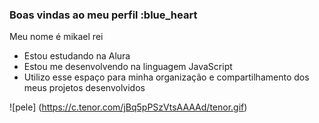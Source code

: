 ### Boas vindas ao meu perfil :blue_heart

Meu nome é mikael rei
- Estou estudando na Alura
- Estou me desenvolvendo na linguagem JavaScript
- Utilizo esse espaço para minha organização e
compartilhamento dos meus projetos desenvolvidos

![pele] (https://c.tenor.com/jBq5pPSzVtsAAAAd/tenor.gif)

